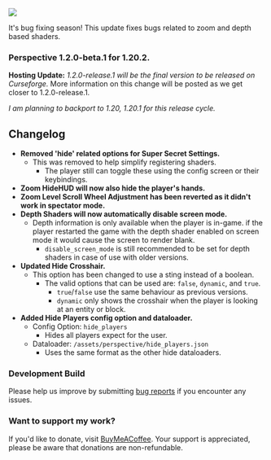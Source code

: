 ![](https://mclegoman.com/images/a/a7/Perspective_Development_Logo.png)

It's bug fixing season! This update fixes bugs related to zoom and depth based shaders.

### Perspective 1.2.0-beta.1 for 1.20.2.  
**Hosting Update:** *1.2.0-release.1 will be the final version to be released on Curseforge.*
More information on this change will be posted as we get closer to 1.2.0-release.1.  

*I am planning to backport to 1.20, 1.20.1 for this release cycle.*  

## Changelog  
- **Removed 'hide' related options for Super Secret Settings.**  
  - This was removed to help simplify registering shaders.  
    - The player still can toggle these using the config screen or their keybindings.  
- **Zoom HideHUD will now also hide the player's hands.**  
- **Zoom Level Scroll Wheel Adjustment has been reverted as it didn't work in spectator mode.**
- **Depth Shaders will now automatically disable screen mode.**  
  - Depth information is only available when the player is in-game. if the player restarted the game with the depth shader enabled on screen mode it would cause the screen to render blank.  
    - `disable_screen_mode` is still recommended to be set for depth shaders in case of use with older versions.  
- **Updated Hide Crosshair.**
  - This option has been changed to use a sting instead of a boolean.  
    - The valid options that can be used are: `false`, `dynamic`, and `true`.  
      - `true`/`false` use the same behaviour as previous versions.  
      - `dynamic` only shows the crosshair when the player is looking at an entity or block.  
- **Added Hide Players config option and dataloader.**  
    - Config Option: `hide_players`  
      - Hides all players expect for the user.  
    - Dataloader: `/assets/perspective/hide_players.json`  
      - Uses the same format as the other hide dataloaders.  

### Development Build  
Please help us improve by submitting [bug reports](https://github.com/MCLegoMan/Perspective/issues) if you encounter any issues.  

### Want to support my work?  
If you'd like to donate, visit [BuyMeACoffee](https://www.buymeacoffee.com/mclegoman).
Your support is appreciated, please be aware that donations are non-refundable.